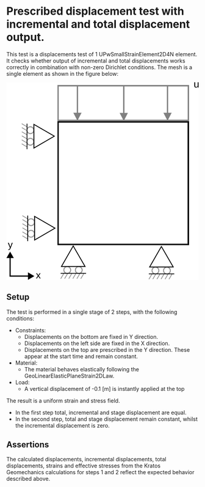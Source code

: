 # Prescribed displacement test with incremental and total displacement output.

This test is a displacements test of 1 UPwSmallStrainElement2D4N element.
It checks whether output of incremental and total displacements works correctly in combination with non-zero Dirichlet conditions.
The mesh is a single element as shown in the figure below:

![MeshStructure](MeshStructure.svg)

## Setup
The test is performed in a single stage of 2 steps, with the following conditions:

- Constraints:
    - Displacements on the bottom are fixed in Y direction.
    - Displacements on the left side are fixed in the X direction.
    - Displacements on the top are prescribed in the Y direction. These appear at the start time and remain constant.
- Material:
    - The material behaves elastically following the GeoLinearElasticPlaneStrain2DLaw.
- Load:
    - A vertical displacement of -0.1 [m] is instantly applied at the top

The result is a uniform strain and stress field.
- In the first step total, incremental and stage displacement are equal.
- In the second step, total and stage displacement remain constant, whilst the incremental displacement is zero.

## Assertions
The calculated displacements, incremental displacements, total displacements, strains and effective stresses from the Kratos Geomechanics calculations for steps 1 and 2 reflect the expected behavior described above.

